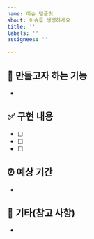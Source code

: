 ```yaml
---
name: 이슈 템플릿
about: 이슈를 생성하세요
title: ''
labels: ''
assignees: ''

---
```


## 📄 만들고자 하는 기능
 - 

## ✅ 구현 내용
 - [ ] 
 - [ ] 
 - [ ] 

## ⏰ 예상 기간
 - 

## 📎 기타(참고 사항)
 -
